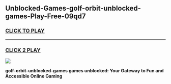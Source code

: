 
## Unblocked-Games-golf-orbit-unblocked-games-Play-Free-09qd7
<h3>
<a href="https://premium76.site?title=golf-orbit-unblocked-games&ref=18A1">CLICK TO PLAY</a></h3>
<hr>

<h3>
<a href="https://premium76.site?title=golf-orbit-unblocked-games&ref=18A1">CLICK 2 PLAY</a>
  
</h3>

<a href="https://premium76.site?title=golf-orbit-unblocked-games&ref=18A1"><img src="https://clearcache.store/games.png"></a>


**golf-orbit-unblocked-games games unblocked: Your Gateway to Fun and Accessible Online Gaming**
